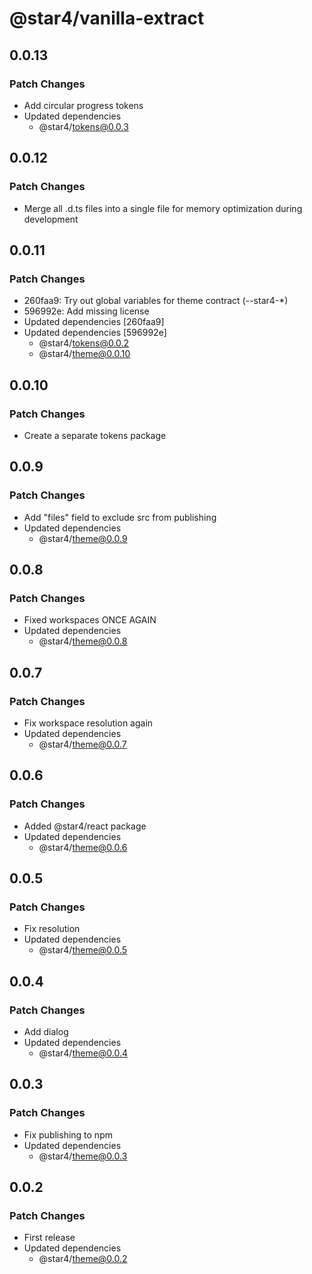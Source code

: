 # @star4/vanilla-extract

## 0.0.13

### Patch Changes

- Add circular progress tokens
- Updated dependencies
  - @star4/tokens@0.0.3

## 0.0.12

### Patch Changes

- Merge all .d.ts files into a single file for memory optimization during development

## 0.0.11

### Patch Changes

- 260faa9: Try out global variables for theme contract (--star4-\*)
- 596992e: Add missing license
- Updated dependencies [260faa9]
- Updated dependencies [596992e]
  - @star4/tokens@0.0.2
  - @star4/theme@0.0.10

## 0.0.10

### Patch Changes

- Create a separate tokens package

## 0.0.9

### Patch Changes

- Add "files" field to exclude src from publishing
- Updated dependencies
  - @star4/theme@0.0.9

## 0.0.8

### Patch Changes

- Fixed workspaces ONCE AGAIN
- Updated dependencies
  - @star4/theme@0.0.8

## 0.0.7

### Patch Changes

- Fix workspace resolution again
- Updated dependencies
  - @star4/theme@0.0.7

## 0.0.6

### Patch Changes

- Added @star4/react package
- Updated dependencies
  - @star4/theme@0.0.6

## 0.0.5

### Patch Changes

- Fix resolution
- Updated dependencies
  - @star4/theme@0.0.5

## 0.0.4

### Patch Changes

- Add dialog
- Updated dependencies
  - @star4/theme@0.0.4

## 0.0.3

### Patch Changes

- Fix publishing to npm
- Updated dependencies
  - @star4/theme@0.0.3

## 0.0.2

### Patch Changes

- First release
- Updated dependencies
  - @star4/theme@0.0.2
